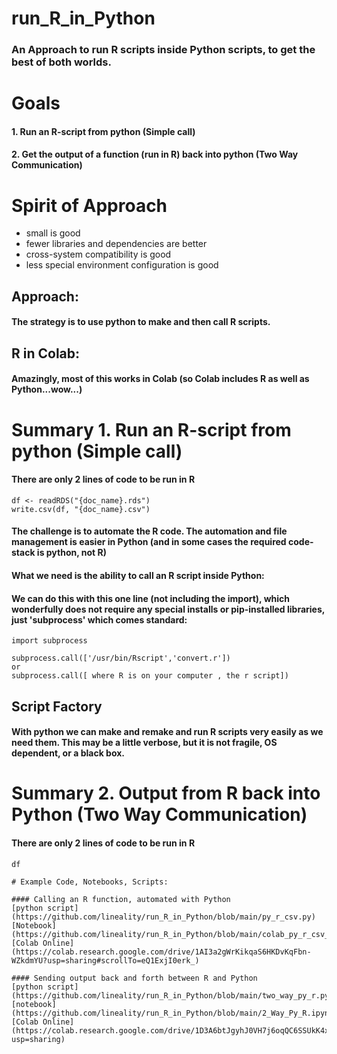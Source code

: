 # run_R_in_Python
### An Approach to run R scripts inside Python scripts, to get the best of both worlds.


# Goals
#### 1. Run an R-script from python (Simple call)
#### 2. Get the output of a function (run in R) back into python (Two Way Communication)


# Spirit of Approach
- small is good
- fewer libraries and dependencies are better
- cross-system compatibility is good
- less special environment configuration is good


## Approach:
#### The strategy is to use python to make and then call R scripts.


## R in Colab:
#### Amazingly, most of this works in Colab (so Colab includes R as well as Python...wow...)


# Summary 1. Run an R-script from python (Simple call)
#### There are only 2 lines of code to be run in R
```
df <- readRDS("{doc_name}.rds")
write.csv(df, "{doc_name}.csv")
```
#### The challenge is to automate the R code. The automation and file management is easier in Python (and in some cases the required code-stack is python, not R)
 
#### What we need is the ability to call an R script inside Python:
#### We can do this with this one line (not including the import), which wonderfully does not require any special installs or pip-installed libraries, just 'subprocess' which comes standard:
```
import subprocess
 
subprocess.call(['/usr/bin/Rscript','convert.r'])
or
subprocess.call([ where R is on your computer , the r script])
```
## Script Factory
#### With python we can make and remake and run R scripts very easily as we need them. This may be a little verbose, but it is not fragile, OS dependent, or a black box. 

# Summary 2. Output from R back into Python (Two Way Communication)

#### There are only 2 lines of code to be run in R
```
df

# Example Code, Notebooks, Scripts:

#### Calling an R function, automated with Python
[python script](https://github.com/lineality/run_R_in_Python/blob/main/py_r_csv.py)  
[Notebook](https://github.com/lineality/run_R_in_Python/blob/main/colab_py_r_csv_test.ipynb) 
[Colab Online](https://colab.research.google.com/drive/1AI3a2gWrKikqaS6HKDvKqFbn-WZkdmYU?usp=sharing#scrollTo=eQ1ExjI0erk_) 

#### Sending output back and forth between R and Python
[python script](https://github.com/lineality/run_R_in_Python/blob/main/two_way_py_r.py)  
[notebook](https://github.com/lineality/run_R_in_Python/blob/main/2_Way_Py_R.ipynb) 
[Colab Online](https://colab.research.google.com/drive/1D3A6btJgyhJ0VH7j6oqQC6SSUkK4xBAT?usp=sharing) 




